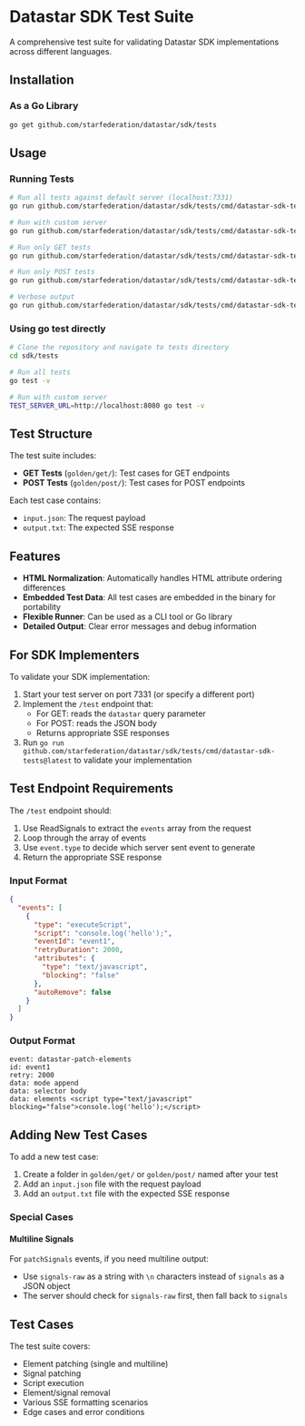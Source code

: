 # Datastar SDK Test Suite

A comprehensive test suite for validating Datastar SDK implementations across different languages.

## Installation

### As a Go Library

```bash
go get github.com/starfederation/datastar/sdk/tests
```

## Usage

### Running Tests

```bash
# Run all tests against default server (localhost:7331)
go run github.com/starfederation/datastar/sdk/tests/cmd/datastar-sdk-tests@latest

# Run with custom server
go run github.com/starfederation/datastar/sdk/tests/cmd/datastar-sdk-tests@latest -server http://localhost:8080

# Run only GET tests
go run github.com/starfederation/datastar/sdk/tests/cmd/datastar-sdk-tests@latest -type get

# Run only POST tests  
go run github.com/starfederation/datastar/sdk/tests/cmd/datastar-sdk-tests@latest -type post

# Verbose output
go run github.com/starfederation/datastar/sdk/tests/cmd/datastar-sdk-tests@latest -v
```

### Using go test directly

```bash
# Clone the repository and navigate to tests directory
cd sdk/tests

# Run all tests
go test -v

# Run with custom server
TEST_SERVER_URL=http://localhost:8080 go test -v
```

## Test Structure

The test suite includes:

- **GET Tests** (`golden/get/`): Test cases for GET endpoints
- **POST Tests** (`golden/post/`): Test cases for POST endpoints

Each test case contains:
- `input.json`: The request payload
- `output.txt`: The expected SSE response

## Features

- **HTML Normalization**: Automatically handles HTML attribute ordering differences
- **Embedded Test Data**: All test cases are embedded in the binary for portability
- **Flexible Runner**: Can be used as a CLI tool or Go library
- **Detailed Output**: Clear error messages and debug information

## For SDK Implementers

To validate your SDK implementation:

1. Start your test server on port 7331 (or specify a different port)
2. Implement the `/test` endpoint that:
   - For GET: reads the `datastar` query parameter
   - For POST: reads the JSON body
   - Returns appropriate SSE responses
3. Run `go run github.com/starfederation/datastar/sdk/tests/cmd/datastar-sdk-tests@latest` to validate your implementation

## Test Endpoint Requirements

The `/test` endpoint should:

1. Use ReadSignals to extract the `events` array from the request
2. Loop through the array of events 
3. Use `event.type` to decide which server sent event to generate
4. Return the appropriate SSE response

### Input Format

```json
{
  "events": [
    {
      "type": "executeScript",
      "script": "console.log('hello');",
      "eventId": "event1",
      "retryDuration": 2000,
      "attributes": {
        "type": "text/javascript",
        "blocking": "false"
      },
      "autoRemove": false
    }
  ]
}
```

### Output Format

```
event: datastar-patch-elements
id: event1
retry: 2000
data: mode append
data: selector body
data: elements <script type="text/javascript" blocking="false">console.log('hello');</script>

```

## Adding New Test Cases

To add a new test case:

1. Create a folder in `golden/get/` or `golden/post/` named after your test
2. Add an `input.json` file with the request payload
3. Add an `output.txt` file with the expected SSE response

### Special Cases

#### Multiline Signals

For `patchSignals` events, if you need multiline output:
- Use `signals-raw` as a string with `\n` characters instead of `signals` as a JSON object
- The server should check for `signals-raw` first, then fall back to `signals`

## Test Cases

The test suite covers:

- Element patching (single and multiline)
- Signal patching  
- Script execution
- Element/signal removal
- Various SSE formatting scenarios
- Edge cases and error conditions